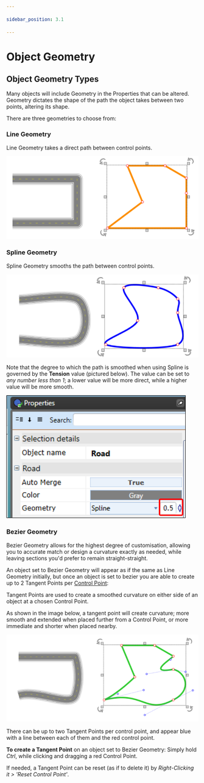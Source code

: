```yaml
---

sidebar_position: 3.1

---
```

# Object Geometry

## Object Geometry Types

Many objects will include Geometry in the Properties that can be altered. Geometry dictates the shape of the path the object takes between two points, altering its shape.

There are three geometries to choose from:

### Line Geometry

Line Geometry takes a direct path between control points.

![line geometry](./assets/geometry-line.png)

### Spline Geometry

Spline Geometry smooths the path between control points.

![spline geometry](./assets/geometry-spline.png)

Note that the degree to which the path is smoothed when using Spline is governed by the **Tension** value (pictured below). The value can be set to *any number less than 1*; a lower value will be more direct, while a higher value will be more smooth.

![tension value](./assets/geometry-spline-tension.png)

### Bezier Geometry

Bezier Geometry allows for the highest degree of customisation, allowing you to accurate match or design a curvature exactly as needed, while leaving sections you'd prefer to remain straight-straight.

An object set to Bezier Geometry will appear as if the same as Line Geometry initially, but once an object is set to bezier you are able to create up to 2 Tangent Points per [Control Point](./control-points-and-snapping.md):

Tangent Points are used to create a smoothed curvature on either side of an object at a chosen Control Point. 

As shown in the image below, a tangent point will create curvature; more smooth and extended when placed further from a Control Point, or more immediate and shorter when placed nearby.

![bezier geometry](./assets/geometry-bezier.png)

There can be up to two Tangent Points per control point, and appear blue with a line between each of them and the red control point.

**To create a Tangent Point** on an object set to Bezier Geometry: Simply hold *Ctrl*, while clicking and dragging a red Control Point.

If needed, a Tangent Point can be reset (as if to delete it) by *Right-Clicking it > 'Reset Control Point'*.
